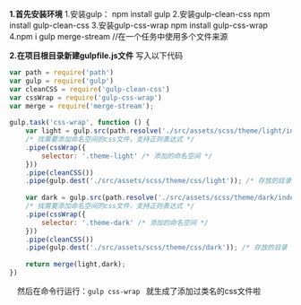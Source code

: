 **1.首先安装环境**
1.安装gulp： npm install gulp
2.安装gulp-clean-css npm install gulp-clean-css
3.安装gulp-css-wrap npm install gulp-css-wrap
4.npm i gulp merge-stream //在一个任务中使用多个文件来源

**2.在项目根目录新建gulpfile.js文件**
写入以下代码
```javascript
var path = require('path')
var gulp = require('gulp')
var cleanCSS = require('gulp-clean-css')
var cssWrap = require('gulp-css-wrap')
var merge = require('merge-stream');
 
gulp.task('css-wrap', function () {
    var light = gulp.src(path.resolve('./src/assets/scss/theme/light/index.css'))
    /* 找需要添加命名空间的css文件，支持正则表达式 */
    .pipe(cssWrap({
        selector: '.theme-light' /* 添加的命名空间 */
    }))
    .pipe(cleanCSS())
    .pipe(gulp.dest('./src/assets/scss/theme/css/light')); /* 存放的目录 */
 
    var dark = gulp.src(path.resolve('./src/assets/scss/theme/dark/index.css'))
    /* 找需要添加命名空间的css文件，支持正则表达式 */
    .pipe(cssWrap({
        selector: '.theme-dark' /* 添加的命名空间 */
    }))
    .pipe(cleanCSS())
    .pipe(gulp.dest('./src/assets/scss/theme/css/dark')); /* 存放的目录 */
 
    return merge(light,dark);
})
```
　然后在命令行运行：```gulp css-wrap ``` 就生成了添加过类名的css文件啦